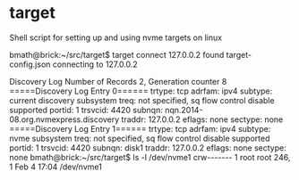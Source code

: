 # target
Shell script for setting up and using nvme targets on linux

bmath@brick:~/src/target$ target connect 127.0.0.2
found target-config.json
connecting to 127.0.0.2

Discovery Log Number of Records 2, Generation counter 8
=====Discovery Log Entry 0======
trtype:  tcp
adrfam:  ipv4
subtype: current discovery subsystem
treq:    not specified, sq flow control disable supported
portid:  1
trsvcid: 4420
subnqn:  nqn.2014-08.org.nvmexpress.discovery
traddr:  127.0.0.2
eflags:  none
sectype: none
=====Discovery Log Entry 1======
trtype:  tcp
adrfam:  ipv4
subtype: nvme subsystem
treq:    not specified, sq flow control disable supported
portid:  1
trsvcid: 4420
subnqn:  disk1
traddr:  127.0.0.2
eflags:  none
sectype: none
bmath@brick:~/src/target$ ls -l /dev/nvme1
crw------- 1 root root 246, 1 Feb  4 17:04 /dev/nvme1

